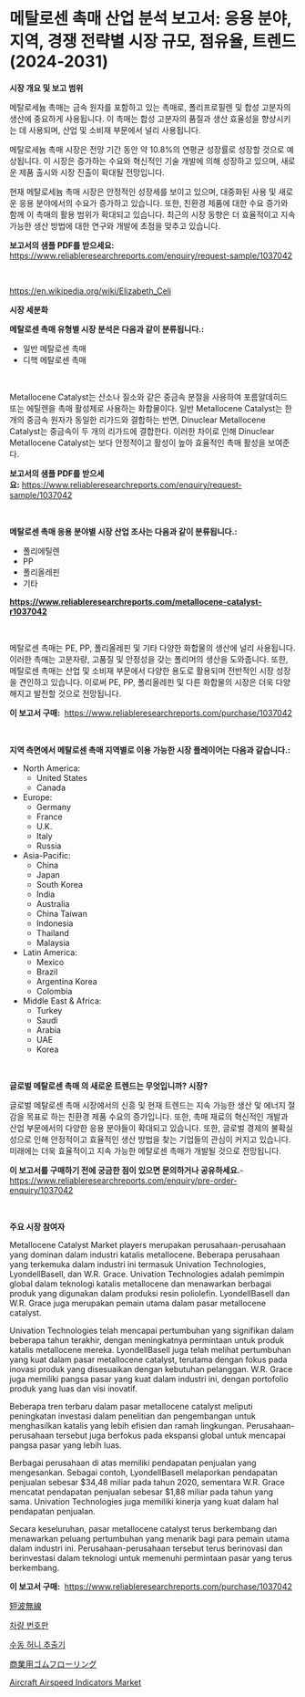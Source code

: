 <p><h1>메탈로센 촉매 산업 분석 보고서: 응용 분야, 지역, 경쟁 전략별 시장 규모, 점유율, 트렌드 (2024-2031)</h1></p><p><strong>시장 개요 및 보고 범위</strong></p>
<p><p>메탈로세늄 촉매는 금속 원자를 포함하고 있는 촉매로, 폴리프로필렌 및 합성 고분자의 생산에 중요하게 사용됩니다. 이 촉매는 합성 고분자의 품질과 생산 효율성을 향상시키는 데 사용되며, 산업 및 소비재 부문에서 널리 사용됩니다. </p><p>메탈로세늄 촉매 시장은 전망 기간 동안 약 10.8%의 연평균 성장률로 성장할 것으로 예상됩니다. 이 시장은 증가하는 수요와 혁신적인 기술 개발에 의해 성장하고 있으며, 새로운 제품 출시와 시장 진출이 확대될 전망입니다. </p><p>현재 메탈로세늄 촉매 시장은 안정적인 성장세를 보이고 있으며, 대중화된 사용 및 새로운 응용 분야에서의 수요가 증가하고 있습니다. 또한, 친환경 제품에 대한 수요 증가와 함께 이 촉매의 활용 범위가 확대되고 있습니다. 최근의 시장 동향은 더 효율적이고 지속 가능한 생산 방법에 대한 연구와 개발에 초점을 맞추고 있습니다.</p></p>
<p><strong>보고서의 샘플 PDF를 받으세요:</strong> <a href="https://www.reliableresearchreports.com/enquiry/request-sample/1037042">https://www.reliableresearchreports.com/enquiry/request-sample/1037042</a></p>
<p>&nbsp;</p>
<p><a href="https://en.wikipedia.org/wiki/Elizabeth_Celi">https://en.wikipedia.org/wiki/Elizabeth_Celi</a></p>
<p><strong>시장 세분화</strong></p>
<p><strong>메탈로센 촉매 유형별 시장 분석은 다음과 같이 분류됩니다.:</strong></p>
<p><ul><li>일반 메탈로센 촉매</li><li>디핵 메탈로센 촉매</li></ul></p>
<p>&nbsp;</p>
<p><p>Metallocene Catalyst는 산소나 질소와 같은 중금속 분절을 사용하여 포름알데히드 또는 에틸렌을 촉매 활성제로 사용하는 화합물이다. 일반 Metallocene Catalyst는 한 개의 중금속 원자가 동일한 리가드와 결합하는 반면, Dinuclear Metallocene Catalyst는 중금속이 두 개의 리가드에 결합한다. 이러한 차이로 인해 Dinuclear Metallocene Catalyst는 보다 안정적이고 활성이 높아 효율적인 촉매 활성을 보여준다.</p></p>
<p><strong>보고서의 샘플 PDF를 받으세요:</strong>&nbsp;<a href="https://www.reliableresearchreports.com/enquiry/request-sample/1037042">https://www.reliableresearchreports.com/enquiry/request-sample/1037042</a></p>
<p>&nbsp;</p>
<p><strong> 메탈로센 촉매 응용 분야별 시장 산업 조사는 다음과 같이 분류됩니다.:</strong></p>
<p><ul><li>폴리에틸렌</li><li>PP</li><li>폴리올레핀</li><li>기타</li></ul></p>
<p><strong><a href="https://www.reliableresearchreports.com/metallocene-catalyst-r1037042">https://www.reliableresearchreports.com/metallocene-catalyst-r1037042</a></strong></p>
<p>&nbsp;</p>
<p><p>메탈로센 촉매는 PE, PP, 폴리올레핀 및 기타 다양한 화합물의 생산에 널리 사용됩니다. 이러한 촉매는 고분자량, 고품질 및 안정성을 갖는 폴리머의 생산을 도와줍니다. 또한, 메탈로센 촉매는 산업 및 소비재 부문에서 다양한 용도로 활용되며 전반적인 시장 성장을 견인하고 있습니다. 이로써 PE, PP, 폴리올레핀 및 다른 화합물의 시장은 더욱 다양해지고 발전할 것으로 전망됩니다.</p></p>
<p><strong>이 보고서 구매:</strong>&nbsp; <a href="https://www.reliableresearchreports.com/purchase/1037042">https://www.reliableresearchreports.com/purchase/1037042</a></p>
<p>&nbsp;</p>
<p><strong>지역 측면에서 메탈로센 촉매 지역별로 이용 가능한 시장 플레이어는 다음과 같습니다.:</strong></p>
<p><ul>
    <li>
        North America:
        <ul>
            <li>United States</li>
            <li>Canada</li>
        </ul>
    </li>
    <li>
        Europe:
        <ul>
            <li>Germany</li>
            <li>France</li>
            <li>U.K.</li>
            <li>Italy</li>
            <li>Russia</li>
        </ul>
    </li>
    <li>
        Asia-Pacific:
        <ul>
            <li>China</li>
            <li>Japan</li>
            <li>South Korea</li>
            <li>India</li>
            <li>Australia</li>
            <li>China Taiwan</li>
            <li>Indonesia</li>
            <li>Thailand</li>
            <li>Malaysia</li>
        </ul>
    </li>
    <li>
        Latin America:
        <ul>
            <li>Mexico</li>
            <li>Brazil</li>
            <li>Argentina Korea</li>
            <li>Colombia</li>
        </ul>
    </li>
    <li>
        Middle East & Africa:
        <ul>
            <li>Turkey</li>
            <li>Saudi</li>
            <li>Arabia</li>
            <li>UAE</li>
            <li>Korea</li>
        </ul>
    </li>
    </ul></p>
<p>&nbsp;</p>
<p><strong>글로벌 메탈로센 촉매 의 새로운 트렌드는 무엇입니까? 시장?</strong></p>
<p><p>글로벌 메탈로센 촉매 시장에서의 신흥 및 현재 트렌드는 지속 가능한 생산 및 에너지 절감을 목표로 하는 친환경 제품 수요의 증가입니다. 또한, 촉매 재료의 혁신적인 개발과 산업 부문에서의 다양한 응용 분야들이 확대되고 있습니다. 또한, 글로벌 경제의 불확실성으로 인해 안정적이고 효율적인 생산 방법을 찾는 기업들의 관심이 커지고 있습니다. 미래에는 더욱 효율적이고 지속 가능한 메탈로센 촉매가 개발될 것으로 전망됩니다.</p></p>
<p><strong>이 보고서를 구매하기 전에 궁금한 점이 있으면 문의하거나 공유하세요.</strong>- <a href="https://www.reliableresearchreports.com/enquiry/pre-order-enquiry/1037042">https://www.reliableresearchreports.com/enquiry/pre-order-enquiry/1037042</a></p>
<p>&nbsp;</p>
<p><strong>주요 시장 참여자</strong></p>
<p><p>Metallocene Catalyst Market players merupakan perusahaan-perusahaan yang dominan dalam industri katalis metallocene. Beberapa perusahaan yang terkemuka dalam industri ini termasuk Univation Technologies, LyondellBasell, dan W.R. Grace. Univation Technologies adalah pemimpin global dalam teknologi katalis metallocene dan menawarkan berbagai produk yang digunakan dalam produksi resin poliolefin. LyondellBasell dan W.R. Grace juga merupakan pemain utama dalam pasar metallocene catalyst.</p><p>Univation Technologies telah mencapai pertumbuhan yang signifikan dalam beberapa tahun terakhir, dengan meningkatnya permintaan untuk produk katalis metallocene mereka. LyondellBasell juga telah melihat pertumbuhan yang kuat dalam pasar metallocene catalyst, terutama dengan fokus pada inovasi produk yang disesuaikan dengan kebutuhan pelanggan. W.R. Grace juga memiliki pangsa pasar yang kuat dalam industri ini, dengan portofolio produk yang luas dan visi inovatif.</p><p>Beberapa tren terbaru dalam pasar metallocene catalyst meliputi peningkatan investasi dalam penelitian dan pengembangan untuk menghasilkan katalis yang lebih efisien dan ramah lingkungan. Perusahaan-perusahaan tersebut juga berfokus pada ekspansi global untuk mencapai pangsa pasar yang lebih luas.</p><p>Berbagai perusahaan di atas memiliki pendapatan penjualan yang mengesankan. Sebagai contoh, LyondellBasell melaporkan pendapatan penjualan sebesar $34,48 miliar pada tahun 2020, sementara W.R. Grace mencatat pendapatan penjualan sebesar $1,88 miliar pada tahun yang sama. Univation Technologies juga memiliki kinerja yang kuat dalam hal pendapatan penjualan.</p><p>Secara keseluruhan, pasar metallocene catalyst terus berkembang dan menawarkan peluang pertumbuhan yang menarik bagi para pemain utama dalam industri ini. Perusahaan-perusahaan tersebut terus berinovasi dan berinvestasi dalam teknologi untuk memenuhi permintaan pasar yang terus berkembang.</p></p>
<p><strong>이 보고서 구매:</strong>&nbsp;&nbsp;<a href="https://www.reliableresearchreports.com/purchase/1037042">https://www.reliableresearchreports.com/purchase/1037042</a></p>
<p><p><a href="https://github.com/zjkmgcs938405/Market-Research-Report-List-3/blob/main/692448448360.md">短波無線</a></p><p><a href="https://github.com/rcabello548/Market-Research-Report-List-3/blob/main/298487461947.md">차량 번호판</a></p><p><a href="https://medium.com/@conradkirrlin76575/%EA%B8%80%EB%A1%9C%EB%B2%8C-%EC%88%98%EB%8F%99-%EA%BF%80-%EC%9B%90%EC%95%A1-%EC%B6%94%EC%B6%9C%EA%B8%B0-%EC%8B%9C%EC%9E%A5-%EC%83%81%ED%83%9C-2024%EB%85%84-2031%EB%85%84-%EB%B0%8F-%EC%A7%80%EC%97%AD-%EC%A0%9C%ED%92%88-%EB%B0%8F-%EC%B5%9C%EC%A2%85-%EC%82%AC%EC%9A%A9%EC%97%90-%EB%8C%80%ED%95%9C-%EC%98%88%EC%B8%A1-ac30c4687f06">수동 허니 추출기</a></p><p><a href="https://github.com/roulaayoub-saad/Market-Research-Report-List-3/blob/main/318923248361.md">商業用ゴムフローリング</a></p><p><a href="https://medium.com/@sally.slat78543/analyzing-aircraft-airspeed-indicators-market-dynamics-and-growth-drivers-and-forecasted-for-period-c9a64e556851">Aircraft Airspeed Indicators Market</a></p></p>